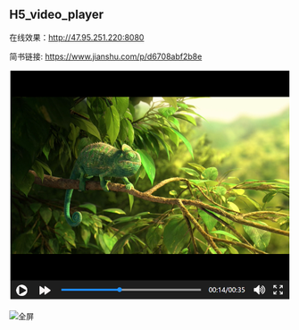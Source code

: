 H5_video_player
---
在线效果：http://47.95.251.220:8080

简书链接: https://www.jianshu.com/p/d6708abf2b8e

![非全屏](./pic/非全屏.PNG)

![全屏](./pic/全屏显示控件.PNG)
